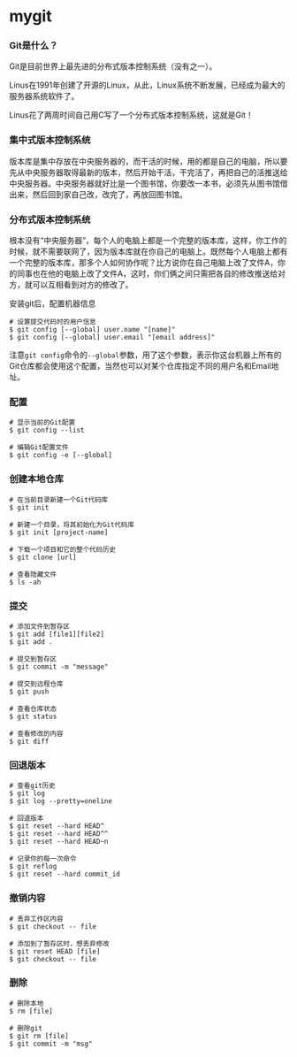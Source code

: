 # mygit

### Git是什么？

Git是目前世界上最先进的分布式版本控制系统（没有之一）。



Linus在1991年创建了开源的Linux，从此，Linux系统不断发展，已经成为最大的服务器系统软件了。

Linus花了两周时间自己用C写了一个分布式版本控制系统，这就是Git！



### 集中式版本控制系统

版本库是集中存放在中央服务器的，而干活的时候，用的都是自己的电脑，所以要先从中央服务器取得最新的版本，然后开始干活，干完活了，再把自己的活推送给中央服务器。中央服务器就好比是一个图书馆，你要改一本书，必须先从图书馆借出来，然后回到家自己改，改完了，再放回图书馆。



### 分布式版本控制系统

根本没有“中央服务器”，每个人的电脑上都是一个完整的版本库，这样，你工作的时候，就不需要联网了，因为版本库就在你自己的电脑上。既然每个人电脑上都有一个完整的版本库，那多个人如何协作呢？比方说你在自己电脑上改了文件A，你的同事也在他的电脑上改了文件A，这时，你们俩之间只需把各自的修改推送给对方，就可以互相看到对方的修改了。



安装git后，配置机器信息

```
# 设置提交代码时的用户信息
$ git config [--global] user.name "[name]"
$ git config [--global] user.email "[email address]"
```

注意`git config`命令的`--global`参数，用了这个参数，表示你这台机器上所有的Git仓库都会使用这个配置，当然也可以对某个仓库指定不同的用户名和Email地址。

### 配置

```
# 显示当前的Git配置
$ git config --list

# 编辑Git配置文件
$ git config -e [--global]
```

### 创建本地仓库

```
# 在当前目录新建一个Git代码库
$ git init

# 新建一个目录，将其初始化为Git代码库
$ git init [project-name]

# 下载一个项目和它的整个代码历史
$ git clone [url]

# 查看隐藏文件
$ ls -ah
```

### 提交

```
# 添加文件到暂存区
$ git add [file1][file2]
$ git add .

# 提交到暂存区
$ git commit -m "message"

# 提交到远程仓库
$ git push

# 查看仓库状态
$ git status

# 查看修改的内容
$ git diff
```

### 回退版本

```
# 查看git历史
$ git log
$ git log --pretty=oneline

# 回退版本
$ git reset --hard HEAD^
$ git reset --hard HEAD^^
$ git reset --hard HEAD~n

# 记录你的每一次命令
$ git reflog
$ git reset --hard commit_id
```

### 撤销内容

```
# 丢弃工作区内容
$ git checkout -- file

# 添加到了暂存区时，想丢弃修改
$ git reset HEAD [file]
$ git checkout -- file
```

### 删除

```
# 删除本地
$ rm [file]

# 删除git
$ git rm [file]
$ git commit -m "msg"
```

